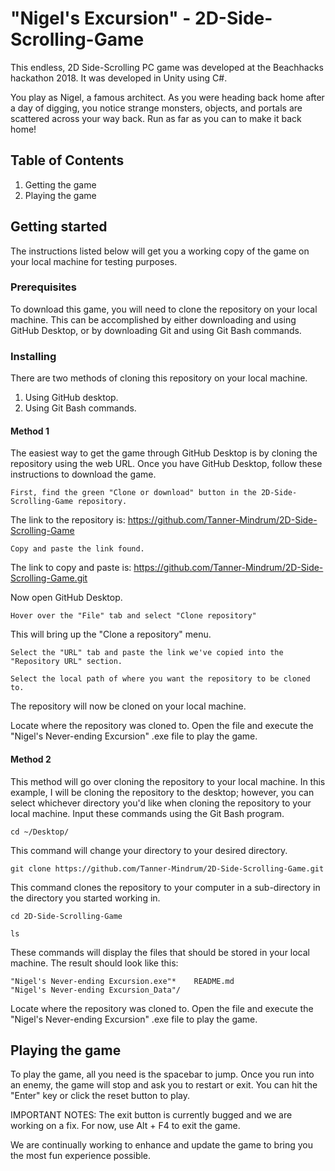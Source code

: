 # "Nigel's Excursion" - 2D-Side-Scrolling-Game
This endless, 2D Side-Scrolling PC game was developed at the Beachhacks hackathon 2018. It was developed in Unity using C#.

You play as Nigel, a famous architect. As you were heading back home after a day of digging, you notice strange monsters, objects, and portals are scattered across your way back. Run as far as you can to make it back home!
## Table of Contents
1. Getting the game
2. Playing the game
## Getting started
The instructions listed below will get you a working copy of the game on your local machine for testing purposes.
### Prerequisites
To download this game, you will need to clone the repository on your local machine. This can be accomplished by either downloading and using GitHub Desktop, or by downloading Git and using Git Bash commands.
### Installing
There are two methods of cloning this repository on your local machine.
1. Using GitHub desktop.
2. Using Git Bash commands.
#### Method 1
The easiest way to get the game through GitHub Desktop is by cloning the repository using the web URL. Once you have GitHub Desktop, follow these instructions to download the game.
```
First, find the green "Clone or download" button in the 2D-Side-Scrolling-Game repository.
```
The link to the repository is: https://github.com/Tanner-Mindrum/2D-Side-Scrolling-Game
```
Copy and paste the link found.
```
The link to copy and paste is: https://github.com/Tanner-Mindrum/2D-Side-Scrolling-Game.git

Now open GitHub Desktop.
```
Hover over the "File" tab and select "Clone repository"
```
This will bring up the "Clone a repository" menu.
```
Select the "URL" tab and paste the link we've copied into the "Repository URL" section.

Select the local path of where you want the repository to be cloned to.
```
The repository will now be cloned on your local machine.

Locate where the repository was cloned to. Open the file and execute the "Nigel's Never-ending Excursion" .exe file to play the game.
#### Method 2
This method will go over cloning the repository to your local machine. In this example, I will be cloning the repository to the desktop; however, you can select whichever directory you'd like when cloning the repository to your local machine. Input these commands using the Git Bash program.
```
cd ~/Desktop/
```
This command will change your directory to your desired directory.
```
git clone https://github.com/Tanner-Mindrum/2D-Side-Scrolling-Game.git
```
This command clones the repository to your computer in a sub-directory in the directory you started working in.
```
cd 2D-Side-Scrolling-Game

ls
```
These commands will display the files that should be stored in your local machine. The result should look like this:
```
"Nigel's Never-ending Excursion.exe"*    README.md
"Nigel's Never-ending Excursion_Data"/
```

Locate where the repository was cloned to. Open the file and execute the "Nigel's Never-ending Excursion" .exe file to play the game.
## Playing the game
To play the game, all you need is the spacebar to jump. Once you run into an enemy, the game will stop and ask you to restart or exit.
You can hit the "Enter" key or click the reset button to play.

IMPORTANT NOTES:
The exit button is currently bugged and we are working on a fix. For now, use Alt + F4 to exit the game.

We are continually working to enhance and update the game to bring you the most fun experience possible.
